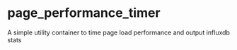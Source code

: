 # page_performance_timer
A simple utility container to time page load performance and output influxdb stats
